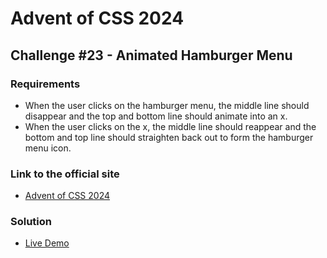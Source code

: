 # Advent of CSS 2024 
  
## Challenge #23 - Animated Hamburger Menu

### Requirements
- When the user clicks on the hamburger menu, the middle line should disappear and the top and bottom line should animate into an x.
- When the user clicks on the x, the middle line should reappear and the bottom and top line should straighten back out to form the hamburger menu icon.

### Link to the official site
- [Advent of CSS 2024](https://store.selfteach.me/advent-of-css-2024)

### Solution
- [Live Demo](https://ivobul.github.io/animated-hamburger-menu/)
